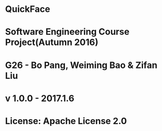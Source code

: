 # QuickFace 
# Software Engineering Course Project(Autumn 2016)
# G26 - Bo Pang, Weiming Bao & Zifan Liu
# v 1.0.0 - 2017.1.6

# License: Apache License 2.0

